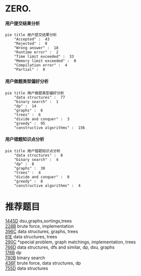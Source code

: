 # ZERO.

<!-- tabs:start -->



#### **用户提交结果分析**

```mermaid
pie title 用户提交结果分析
    "Accepted" :  43
    "Rejected" :  0
    "Wrong answer" :  18
    "Runtime error" :  2
    "Time limit exceeded" :  33
    "Memory limit exceeded" :  0
    "Compilation error" :  4
    "Partial" :  0
```

#### **用户做题类型偏好分析**

```mermaid
pie title 用户做题类型偏好分析
    "data structures" :  77
    "binary search" :  1
    "dp" :  14
    "graphs" :  6
    "trees" :  6
    "divide and conquer" :  3
    "greedy" :  95
    "constructive algorithms" :  156
```
#### **用户错题知识点分析**

```mermaid
pie title 用户错题知识点分析
    "data structures" :  8
    "binary search" :  4
    "dp" :  8
    "graphs" :  30
    "trees" :  4
    "divide and conquer" :  0
    "greedy" :  8
    "constructive algorithms" :  4
```



<!-- tabs:end -->
# 推荐题目
[1445D](https://codeforces.com/contest/1445/problem/D)		dsu,graphs,sortings,trees		  
[228B](https://codeforces.com/contest/228/problem/B)		brute force,
                        implementation		  
[396C](https://codeforces.com/contest/396/problem/C)		data structures,
                        graphs,
                        trees		  
[61E](https://codeforces.com/contest/61/problem/E)		data structures,
                        trees		  
[290C](https://codeforces.com/contest/290/problem/C)		*special problem,
                        graph matchings,
                        implementation,
                        trees		  
[766D](https://codeforces.com/contest/766/problem/D)		data structures,
                        dfs and similar,
                        dp,
                        dsu,
                        graphs		  
[176B](https://codeforces.com/contest/176/problem/B)		dp		  
[780B](https://codeforces.com/contest/780/problem/B)		binary search		  
[436F](https://codeforces.com/contest/436/problem/F)		brute force,
                        data structures,
                        dp		  
[755D](https://codeforces.com/contest/755/problem/D)		data structures		  
